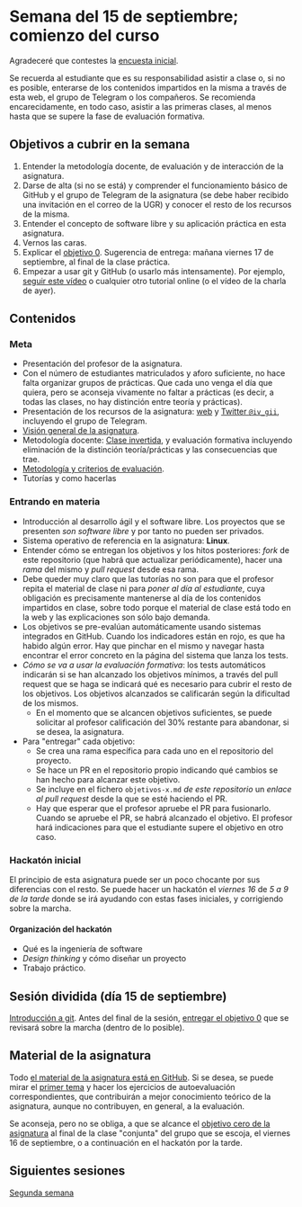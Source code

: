 # Semana del 15 de septiembre; comienzo del curso

Agradeceré que contestes la
[encuesta inicial]().

Se recuerda al estudiante que es su responsabilidad asistir a clase o, si no es
posible, enterarse de los contenidos impartidos en la misma a través de esta
web, el grupo de Telegram o los compañeros. Se recomienda encarecidamente, en
todo caso, asistir a las primeras clases, al menos hasta que se supere la fase
de evaluación formativa.

## Objetivos a cubrir en la semana

1. Entender la metodología docente, de evaluación y de interacción de la asignatura.
2. Darse de alta (si no se está) y comprender el funcionamiento básico de GitHub y el
   grupo de Telegram de la asignatura (se debe haber recibido una invitación en el correo de la UGR) y conocer el resto de los recursos de la misma.
2. Entender el concepto de software libre y su aplicación práctica en esta asignatura.
3. Vernos las caras.
4. Explicar el
   [objetivo 0](http://jj.github.io/IV/documentos/proyecto/0.Repositorio). Sugerencia de entrega: mañana viernes 17 de septiembre, al final de la clase práctica.
6. Empezar a usar git y GitHub (o usarlo más intensamente). Por
   ejemplo,
   [seguir este vídeo](https://www.youtube.com/watch?v=gmXyJI01qa8) o
   cualquier otro tutorial online (o el vídeo de la charla de ayer).

## Contenidos

### Meta

* Presentación del profesor de la asignatura.
* Con el número de estudiantes matriculados y aforo suficiente, no hace falta organizar grupos
  de prácticas. Que cada uno venga el día que quiera, pero se aconseja vivamente
  no faltar a prácticas (es decir, a todas las clases, no hay distinción entre
  teoría y prácticas).
* Presentación de los recursos de la
  asignatura: [web](http://jj.github.io/IV)
  y [Twitter `@iv_gii`](http://twitter.com/iv_gii), incluyendo el
  grupo de Telegram.
* [Visión general de la asignatura](https://grados.ugr.es/informatica/pages/infoacademica/guias_docentes/curso_actual/cuarto/tecnologiasdelainformacion/infraestructuravirtual).
* Metodología
  docente:
  [Clase invertida](http://www.tecnologiasparalaeducacion.es/la-clase-inversa-flip-classroom-tecnologias/), y evaluación formativa
  incluyendo eliminación de la distinción teoría/prácticas y las
  consecuencias que trae.
* [Metodología y criterios de evaluación](../Metodología_y_criterios_de_evaluación.md).
* Tutorías y como hacerlas

### Entrando en materia

* Introducción al desarrollo ágil y el software libre. Los proyectos que se
  presenten *son software libre* y por tanto no pueden ser privados.
* Sistema operativo de referencia en la asignatura: **Linux**.
* Entender cómo se entregan los objetivos y los hitos posteriores: *fork* de este repositorio (que
  habrá que actualizar periódicamente), hacer una *rama* del mismo y *pull request* desde esa rama.
* Debe queder muy claro que las tutorías no son para que el profesor
  repita el material de clase ni para *poner al día al estudiante*,
  cuya obligación es precisamente mantenerse al día de los contenidos
  impartidos en clase, sobre todo porque el material de clase
  está todo en la web y las explicaciones son sólo bajo demanda.
* Los objetivos se pre-evalúan automáticamente usando
  sistemas integrados en GitHub. Cuando los indicadores están en rojo,
  es que ha habido algún error. Hay que pinchar en el mismo y navegar
  hasta encontrar el error concreto en la página del sistema que lanza
  los tests.
* *Cómo se va a usar la evaluación formativa*: los tests automáticos
  indicarán si se han alcanzado los objetivos mínimos, a través del
  pull request que se haga se indicará qué es necesario para cubrir el
  resto de los objetivos. Los objetivos alcanzados se calificarán
  según la dificultad de los mismos.
  * En el momento que se alcancen objetivos suficientes, se puede solicitar al
    profesor calificación del 30% restante para abandonar, si se desea, la asignatura.
* Para "entregar" cada objetivo:
  * Se crea una rama específica para cada uno en el repositorio del proyecto.
  * Se hace un PR en el repositorio propio indicando qué cambios se han hecho
    para alcanzar este objetivo.
  * Se incluye en el fichero `objetivos-x.md` *de este repositorio* un *enlace
    al pull request* desde la que se esté haciendo el PR.
  * Hay que esperar que el profesor apruebe el PR para fusionarlo. Cuando se
    apruebe el PR, se habrá alcanzado el objetivo. El profesor hará indicaciones
    para que el estudiante supere el objetivo en otro caso.

### Hackatón inicial

El principio de esta asignatura puede ser un poco chocante por sus diferencias
con el resto. Se puede hacer un hackatón el *viernes 16* de *5 a 9 de la tarde*
donde se irá ayudando con estas fases iniciales, y corrigiendo sobre la marcha.

#### Organización del hackatón

* Qué es la ingeniería de software
* *Design thinking* y cómo diseñar un proyecto
* Trabajo práctico.

## Sesión dividida (día 15 de septiembre)

[Introducción a git](http://jj.github.io/IV/preso/git.html#/). Antes del final
de la sesión, [entregar el objetivo
0](http://jj.github.io/IV/documentos/proyecto/0.Repositorio) que se revisará
sobre la marcha (dentro de lo posible).

## Material de la asignatura

Todo [el material de la asignatura está en
GitHub](http://jj.github.io/IV). Si se desea, se puede mirar el [primer
tema](http://jj.github.io/IV/documentos/temas/Intro_concepto_y_soporte_fisico)
y hacer los ejercicios de autoevaluación correspondientes, que
contribuirán a mejor conocimiento teórico de la asignatura, aunque no
contribuyen, en general, a la evaluación.

Se aconseja, pero no se obliga, a que se alcance el
[objetivo cero de la
asignatura](http://jj.github.io/IV/documentos/proyecto/0.Repositorio) al final
de la clase "conjunta" del grupo que se escoja, el viernes 16 de septiembre, o a
continuación en el hackatón por la tarde.

## Siguientes sesiones

[Segunda semana](semana-02.md)
